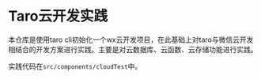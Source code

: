 # Taro云开发实践

本仓库是使用taro cli初始化一个wx云开发项目，在此基础上对taro与微信云开发相结合的开发方案进行实践。主要是对云数据库、云函数、云存储功能进行实践。

实践代码在`src/components/cloudTest`中。